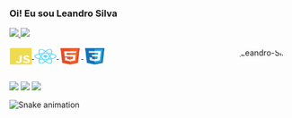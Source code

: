 ### Oi! Eu sou Leandro Silva

<div>
  <a href="https://www.linkedin.com/in/leandro-d-silva/">
  <img height="180em" src="https://github-readme-stats.vercel.app/api?username=leandrosilva3&show_icons=true&theme=github_dark&include_all_commits=true&count_private=true"/>
  <img height="180em" src="https://github-readme-stats.vercel.app/api/top-langs/?username=leandrosilva3&layout=compact&langs_count=7&theme=github_dark"/>
</div>


<div style="display: inline_block"><br>
  <img align="center" alt="Leandro-Js" height="30" width="40" src="https://raw.githubusercontent.com/devicons/devicon/master/icons/javascript/javascript-plain.svg">
  <img align="center" alt="Leandro-React" height="30" width="40" src="https://raw.githubusercontent.com/devicons/devicon/master/icons/react/react-original.svg">
  <img align="center" alt="Leandro-HTML" height="30" width="40" src="https://raw.githubusercontent.com/devicons/devicon/master/icons/html5/html5-original.svg">
  <img align="center" alt="Leandro-CSS" height="30" width="40" src="https://raw.githubusercontent.com/devicons/devicon/master/icons/css3/css3-original.svg">
  <img align="right" alt="Leandro-Silva" height="150" style="border-radius:50px;" src="https://media.discordapp.net/attachments/995764432279961676/995765774134296606/download20220700154614.png?width=365&height=365">
</div>

  
##
 
<div>
  <a href="https://www.linkedin.com/in/leandro-d-silva/" target="_blank"><img src="https://img.shields.io/badge/LinkedIn-0077B5?style=for-the-badge&logo=linkedin&logoColor=white"></a>
  <a href="https://www.instagram.com/leandro_siilva17/" target="_blank"><img src="https://img.shields.io/badge/Instagram-E4405F?style=for-the-badge&logo=instagram&logoColor=white"></a>
  <a href="https://t.me/leandrosilva17" target="_blank"><img src="https://img.shields.io/badge/Telegram-2CA5E0?style=for-the-badge&logo=telegram&logoColor=white" target="_blank"></a>
  
  ![Snake animation](https://github.com/leandrosilva3/leandrosilva3/blob/output/github-contribution-grid-snake.svg)
  
</div>
